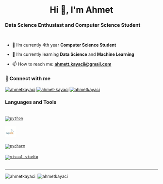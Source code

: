 <h1 align ="center"> Hi 👋, I'm Ahmet </h1>

<h3> Data Science Enthusiast and Computer Science Student </h3>
<br />

- 🔭 I’m currently 4th year **Computer Science Student**

- 🌱 I’m currently learning **Data Science** and **Machine Learning**

- 📫 How to reach me: **ahmett.kayacii@gmail.com** 


<h3 <p> 🤝 Connect with me</h3>
<p align="left">
<a href="https://linkedin.com/in/ahmetkayaci" target="blank"><img align="center" src="https://cdn.jsdelivr.net/npm/simple-icons@3.0.1/icons/linkedin.svg" alt="ahmetkayaci" height="30" width="40" /></a>
<a href="https://ahmetkayaci.medium.com/" target="blank"><img align="center" src="https://cdn.jsdelivr.net/npm/simple-icons@3.0.1/icons/medium.svg" alt="ahmet-kayaci" height="30" width="40" /></a>
<a href="https://kaggle.com/ahmetkayaci" target="blank"><img align="center" src="https://cdn.jsdelivr.net/npm/simple-icons@3.0.1/icons/kaggle.svg" alt="ahmetkayaci" height="30" width="40" /></a></p>

<h3 align="left"> Languages and Tools </h3>

[<code>
<img alt="python" width="26px" src="https://img.icons8.com/color/240/000000/python.png">
</code>](https://www.python.org/)
[<code>
<img alt="MySQL" width="35px" src="https://raw.githubusercontent.com/github/explore/80688e429a7d4ef2fca1e82350fe8e3517d3494d/topics/mysql/mysql.png">
</code>](https://dev.mysql.com/)
[<code>
<img alt="pycharm" width="40px" src="https://img.icons8.com/color/240/000000/pycharm.png" />
</code>](https://www.jetbrains.com/pycharm/)
[<code>
<img alt="visual studio" width="40px" src="https://img.icons8.com/fluent/240/000000/visual-studio-2019" />
</code>](https://code.visualstudio.com/)
<br />


---

<p>&nbsp<img align="left" src="https://github-readme-stats.vercel.app/api/top-langs?username=ahmetkayaci&show_icons=true&theme=dark&locale=en&layout=compact" alt="ahmetkayaci" /> <img src="https://github-readme-stats.vercel.app/api?username=ahmetkayaci&show_icons=true&count_private=true&theme=algolia" alt="ahmetkayaci" /></p>

